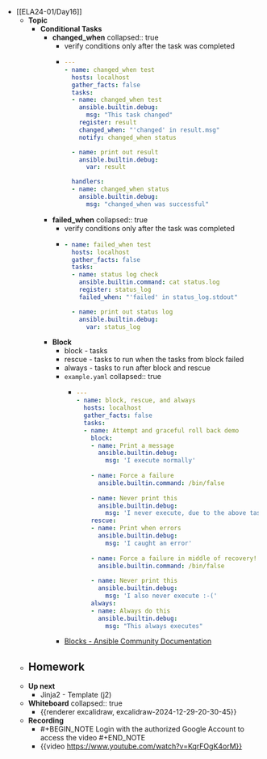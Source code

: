 - [[ELA24-01/Day16]]
	- **Topic**
		- **Conditional Tasks**
			- **changed_when**
			  collapsed:: true
				- verify conditions only after the task was completed
				- ```yaml
				  ---
				  - name: changed_when test
				    hosts: localhost
				    gather_facts: false
				    tasks:
				    - name: changed_when test
				      ansible.builtin.debug:
				        msg: "This task changed"
				      register: result
				      changed_when: "'changed' in result.msg"
				      notify: changed_when status
				  
				    - name: print out result
				      ansible.builtin.debug:
				        var: result
				  
				    handlers:
				    - name: changed_when status
				      ansible.builtin.debug:
				        msg: "changed_when was successful"
				  
				  ```
			- **failed_when**
			  collapsed:: true
				- verify conditions only after the task was completed
				- ```yaml
				  - name: failed_when test
				    hosts: localhost
				    gather_facts: false
				    tasks:
				    - name: status log check
				      ansible.builtin.command: cat status.log
				      register: status_log
				      failed_when: "'failed' in status_log.stdout"
				  
				    - name: print out status log
				      ansible.builtin.debug:
				        var: status_log
				  ```
			- **Block**
				- block - tasks
				- rescue - tasks to run when the tasks from block failed
				- always - tasks to run after block and rescue
				- `example.yaml`
				  collapsed:: true
					- ```yaml
					  ---
					  - name: block, rescue, and always
					    hosts: localhost
					    gather_facts: false
					    tasks:
					    - name: Attempt and graceful roll back demo
					      block:
					      - name: Print a message
					        ansible.builtin.debug:
					          msg: 'I execute normally'
					   
					      - name: Force a failure
					        ansible.builtin.command: /bin/false
					   
					      - name: Never print this
					        ansible.builtin.debug:
					          msg: 'I never execute, due to the above task failing, :-('
					      rescue:
					      - name: Print when errors
					        ansible.builtin.debug:
					          msg: 'I caught an error'
					   
					      - name: Force a failure in middle of recovery! >:-)
					        ansible.builtin.command: /bin/false
					   
					      - name: Never print this
					        ansible.builtin.debug:
					          msg: 'I also never execute :-('
					      always:
					      - name: Always do this
					        ansible.builtin.debug:
					          msg: "This always executes"
					  ```
				- [Blocks - Ansible Community Documentation](https://docs.ansible.com/ansible/latest/playbook_guide/playbooks_blocks.html)
	- **Homework**
		-
	- **Up next**
		- Jinja2 - Template (j2)
	- **Whiteboard**
	  collapsed:: true
		- {{renderer excalidraw, excalidraw-2024-12-29-20-30-45}}
	- **Recording**
		- #+BEGIN_NOTE
		  Login with the authorized Google Account to access the video
		  #+END_NOTE
		- {{video https://www.youtube.com/watch?v=KqrFOgK4orM}}